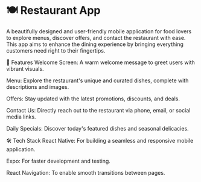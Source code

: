 # 🍽️ Restaurant App

A beautifully designed and user-friendly mobile application for food lovers to explore menus, discover offers, and contact the restaurant with ease. This app aims to enhance the dining experience by bringing everything customers need right to their fingertips.

🚀 Features
Welcome Screen: A warm welcome message to greet users with vibrant visuals.

Menu: Explore the restaurant's unique and curated dishes, complete with descriptions and images.

Offers: Stay updated with the latest promotions, discounts, and deals.

Contact Us: Directly reach out to the restaurant via phone, email, or social media links.

Daily Specials: Discover today's featured dishes and seasonal delicacies.

🛠️ Tech Stack
React Native: For building a seamless and responsive mobile application.

Expo: For faster development and testing.

React Navigation: To enable smooth transitions between pages.
